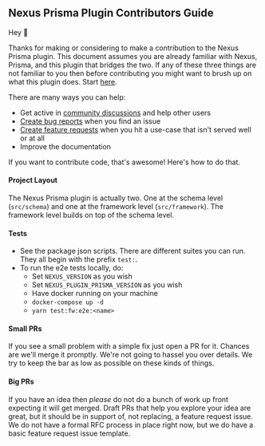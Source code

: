 ## Nexus Prisma Plugin Contributors Guide

Hey 👋

Thanks for making or considering to make a contribution to the Nexus Prisma plugin. This document assumes you are already familiar with Nexus, Prisma, and this plugin that bridges the two. If any of these three things are not familiar to you then before contributing you might want to brush up on what this plugin does. Start [here](http://nxs.li/plugins/prisma).

There are many ways you can help:

- Get active in [community discussions](https://nxs.li/discussions) and help other users
- [Create bug reports](https://nxs.li/issues/create/bug) when you find an issue
- [Create feature requests](https://nxs.li/issues/create/feature) when you hit a use-case that isn't served well or at all
- Improve the documentation

If you want to contribute code, that's awesome! Here's how to do that.

#### Project Layout

The Nexus Prisma plugin is actually two. One at the schema level (`src/schema`) and one at the framework level (`src/framework`). The framework level builds on top of the schema level.

#### Tests

- See the package json scripts. There are different suites you can run. They all begin with the prefix `test:`.
- To run the e2e tests locally, do:
  - Set `NEXUS_VERSION` as you wish
  - Set `NEXUS_PLUGIN_PRISMA_VERSION` as you wish
  - Have docker running on your machine
  - `docker-compose up -d`
  - `yarn test:fw:e2e:<name>`

#### Small PRs

If you see a small problem with a simple fix just open a PR for it. Chances are we'll merge it promptly. We're not going to hassel you over details. We try to keep the bar as low as possible on these kinds of things.

#### Big PRs

If you have an idea then _please_ do not do a bunch of work up front expecting it will get merged. Draft PRs that help you explore your idea are great, but it should be in support of, not replacing, a feature request issue. We do not have a formal RFC process in place right now, but we do have a basic feature request issue template.
